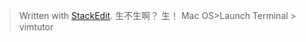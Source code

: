 


> Written with [StackEdit](https://stackedit.io/).
> 生不生啊？
> 生！
> Mac OS>Launch Terminal > vimtutor
> 
<!--stackedit_data:
eyJoaXN0b3J5IjpbMTk4NTMyOTkwMl19
-->